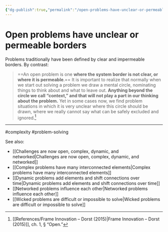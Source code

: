 ```yaml
---
{"dg-publish":true,"permalink":"/open-problems-have-unclear-or-permeable-borders/"}
---
```



# Open problems have unclear or permeable borders

Problems traditionally have been defined by clear and impermeable borders. By contrast:

> ==An open problem is one **where the system border is not clear, or where it is permeable**.== It is important to realize that normally when we start out solving a problem we draw a mental circle, nominating things to think about and what to leave out. **Anything beyond the circle we call “context,” and that will not play a part in our thinking about the problem.** Yet in some cases now, we find problem situations in which it is very unclear where this circle should be drawn, where we really cannot say what can be safely excluded and ignored.[^1]

---
#complexity #problem-solving 

See also:
- [[Challenges are now open, complex, dynamic, and networked\|Challenges are now open, complex, dynamic, and networked]]
- [[Complex problems have many interconnected elements\|Complex problems have many interconnected elements]]
- [[Dynamic problems add elements and shift connections over time\|Dynamic problems add elements and shift connections over time]]
- [[Networked problems influence each other\|Networked problems influence each other]]
- [[Wicked problems are difficult or impossible to solve\|Wicked problems are difficult or impossible to solve]]

[^1]: [[References/Frame Innovation – Dorst (2015)\|Frame Innovation – Dorst (2015)]], ch. 1, § “Open.”